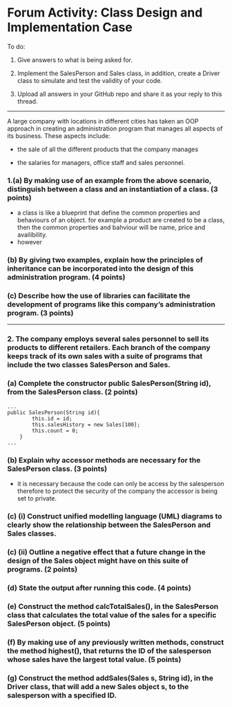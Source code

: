 # Forum Activity: Class Design and Implementation Case
To do:

1. Give answers to what is being asked for.

2. Implement the SalesPerson and Sales class, in addition, create a Driver class to simulate and test the validity of your code.

3. Upload all answers in your GitHub repo and share it as your reply to this thread.

---

A large company with locations in different cities has taken an OOP approach in creating an administration program that manages all aspects of its business. These aspects include:

- the sale of all the different products that the company manages

- the salaries for managers, office staff and sales personnel.

 

### 1.(a) By making use of an example from the above scenario, distinguish between a class and an instantiation of a class. (3 points)

- a class is like a blueprint that define the common properties and behaviours of an object. for example a product are created to be a class, then the common properties and bahviour will be name, price and availibility.
- however 

### (b) By giving two examples, explain how the principles of inheritance can be incorporated into the design of this administration program. (4 points)

### (c) Describe how the use of libraries can facilitate the development of programs like this company’s administration program. (3 points)

---

### 2\. The company employs several sales personnel to sell its products to different retailers. Each branch of the company keeps track of its own sales with a suite of programs that include the two classes SalesPerson and Sales.
 
### (a) Complete the constructor public SalesPerson(String id), from the SalesPerson class. (2 points)
```
...
public SalesPerson(String id){
        this.id = id;
        this.salesHistory = new Sales[100];
        this.count = 0;
    }
...
```
### (b) Explain why accessor methods are necessary for the SalesPerson class. (3 points)

- it is necessary because the code can only be access by the salesperson therefore to protect the security of the company the accessor is being set to private.

### (c) (i) Construct unified modelling language (UML) diagrams to clearly show the relationship between the SalesPerson and Sales classes.



### (c) (ii) Outline a negative effect that a future change in the design of the Sales object might have on this suite of programs. (2 points)

### (d) State the output after running this code. (4 points)

### (e) Construct the method calcTotalSales(), in the SalesPerson class that calculates the total value of the sales for a specific SalesPerson object. (5 points)

### (f) By making use of any previously written methods, construct the method highest(), that returns the ID of the salesperson whose sales have the largest total value. (5 points)

### (g) Construct the method addSales(Sales s, String id), in the Driver class, that will add a new Sales object s, to the salesperson with a specified ID.
